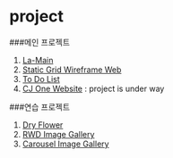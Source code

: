 # project

###메인 프로젝트
1. [La-Main](https://sseom.github.io/project/la-main/)
2. [Static Grid Wireframe Web](https://sseom.github.io/project/static-grid/)
3. [To Do List](https://sseom.github.io/project/todo-list/)
4. [CJ One Website](https://github.com/sseom/suns) : project is under way

###연습 프로젝트
1. [Dry Flower](https://sseom.github.io/project/la-main/)
2. [RWD Image Gallery](https://sseom.github.io/project/rwd-image-gallery/)
3. [Carousel Image Gallery](https://sseom.github.io/project/carousel-img/)

